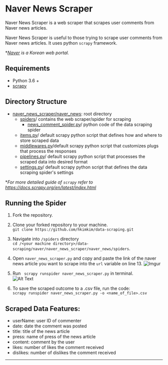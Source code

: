 # Naver News Scraper

Naver News Scraper is a web scraper that scrapes user comments from Naver news articles.

Naver News Scraper is useful to those trying to scrape user comments from Naver news articles. It uses python `scrapy` framework.

**[Naver](www.naver.com) is a Korean web portal.*

## Requirements

* Python 3.6 +
* [scrapy](https://scrapy.org/)


## Directory Structure
* [naver_news_scraper/naver_news](https://github.com/hkimkim/data-scraping/tree/master/naver/naver_news_scraper/naver_news):  root directory
  * [spiders](https://github.com/hkimkim/data-scraping/tree/master/naver/naver_news_scraper/naver_news/spiders)/ contains the web scraper/spider for scraping
    * [news_comment_spider.py](https://github.com/hkimkim/data-scraping/blob/master/naver/naver_news_scraper/naver_news/spiders/news_comment_spider.py)/ python code of the data scraping spider
  * [items.py](https://github.com/hkimkim/data-scraping/blob/master/naver/naver_news_scraper/naver_news/items.py)/ default scrapy python script that defines how and where to store scraped data
  * [middlewares.py](https://github.com/hkimkim/data-scraping/blob/master/naver/naver_news_scraper/naver_news/middlewares.py)/default scrapy python script that customizes plugs that process the responses
  * [pipelines.py](https://github.com/hkimkim/data-scraping/blob/master/naver/naver_news_scraper/naver_news/pipelines.py)/ default scrapy python script that processes the scraped data into desired format
  * [settings.py](https://github.com/hkimkim/data-scraping/blob/master/naver/naver_news_scraper/naver_news/settings.py)/ default scrapy python script that defines the data scraping spider's settings


**For more detailed guide of `scrapy` refer to https://docs.scrapy.org/en/latest/index.html*

## Running the Spider
1. Fork the repository.

2. Clone your forked repository to your machine.</br>
``` git clone https://github.com/hkimkim/data-scraping.git ```


3. Navigate into `/spiders` directory</br>
`cd /<your machine directory>/data-scraping/naver/naver_news_scraper/naver_news/spiders`.

4. Open `naver_news_scraper.py` and copy and paste the link of the naver news article you want to scrape into the `url` variable on line 13.
![Imgur](https://i.imgur.com/llM8NvZ.png?1)


5. Run <code> scrapy runspider naver_news_scraper.py</code> in terminal. </br>
![Alt Text](https://media.giphy.com/media/U3VVbR1DMej8GZXJl8/giphy.gif)

6. To save the scraped outcome to a .csv file, run the code:</br> `scrapy runspider naver_news_scraper.py -o <name_of_file>.csv`

## Scraped Data Features:
-   userName: user ID of commenter
-   date: date the comment was posted
-   title: title of the news article
-   press: name of press of the news article
-   content: comment by the user
-   likes: number of likes the comment received
-   dislikes: number of dislikes the comment received

***

